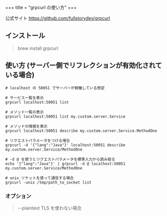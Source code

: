 +++
title = "grpcurl の使い方"
+++

公式サイト
https://github.com/fullstorydev/grpcurl

## インストール

> brew install grpcurl

## 使い方 (サーバー側でリフレクションが有効化されている場合)

```
# localhost の 50051 でサーバーが稼働している想定

# サービス一覧を表示
grpcurl localhost:50051 list

# メソッド一覧の表示
grpcurl localhost:50051 list my.custom.server.Service

# メソッドの情報を表示
grpcurl localhost:50051 describe my.custom.server.Service.MethodOne

# リクエストパラメータをつける場合
grpcurl -d '{"lang":"Java"}' localhost:50051 describe my.custom.server.Service/MethodOne

# -d @ を使うとリクエストパラメータを標準入力から読み取る
echo '{"lang":"Java"}' | grpcurl -d @ localhost:50051 my.custom.server.Service/MethodOne

# unix ソケットを使って通信する場合
grpcurl -unix /tmp/path_to_socket list
```

### オプション

> --plaintext
> TLS を使わない場合
